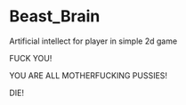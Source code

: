 # Beast_Brain
Artificial intellect for player in simple 2d game

FUCK YOU!

YOU ARE ALL MOTHERFUCKING PUSSIES!

DIE!

